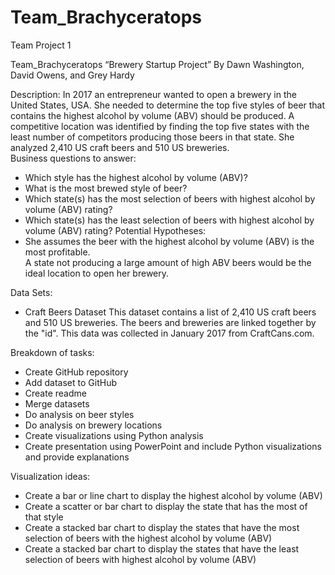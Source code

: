 # Team_Brachyceratops
Team Project 1

Team_Brachyceratops “Brewery Startup Project”
By Dawn Washington, David Owens, and Grey Hardy


Description:  In 2017 an entrepreneur wanted to open a brewery in the United States, USA.  She needed to determine the top five styles of beer that contains the highest alcohol by volume (ABV) should be produced.  A competitive location was identified by finding the top five states with the least number of competitors producing those beers in that state.  She analyzed 2,410 US craft beers and 510 US breweries.  
Business questions to answer:
-	Which style has the highest alcohol by volume (ABV)?  
-	What is the most brewed style of beer? 
-	Which state(s) has the most selection of beers with highest alcohol by volume (ABV) rating?
-	Which state(s) has the least selection of beers with highest alcohol by volume (ABV) rating?
Potential Hypotheses:
-	She assumes the beer with the highest alcohol by volume (ABV) is the most profitable.  
A state not producing a large amount of high ABV beers would be the ideal location to open her               brewery.

Data Sets:  
-	Craft Beers Dataset  This dataset contains a list of 2,410 US craft beers and 510 US breweries. The beers and breweries are linked together by the "id". This data was collected in January 2017 from CraftCans.com. 

Breakdown of tasks:
-	Create GitHub repository
-	Add dataset to GitHub
-	Create readme
-	Merge datasets
-	Do analysis on beer styles
-	Do analysis on brewery locations
-	Create visualizations using Python analysis 
-	Create presentation using PowerPoint and include Python visualizations and provide explanations

Visualization ideas:
-	Create a bar or line chart to display the highest alcohol by volume (ABV)
-	Create a scatter or bar chart to display the state that has the most of that style
-	Create a stacked bar chart to display the states that have the most selection of beers with the highest alcohol by volume (ABV)
-	Create a stacked bar chart to display the states that have the least selection of beers with highest alcohol by volume (ABV) 


